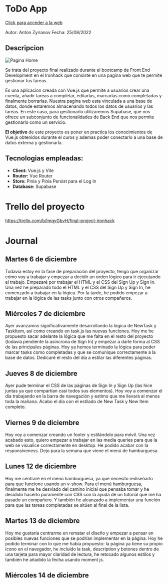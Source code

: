 # [](https://github.com/zantonz/final-project/blob/master/README.md)ToDo App

[Click para acceder a la web](https://todo-zantonz.vercel.app/)

Autor: Anton Zyrianov
Fecha: 25/08/2022

## Descripcion

![Pagina Home](https://i.postimg.cc/m2rV83dV/Captura-de-pantalla-2022-08-25-a-las-10-38-46.png)

Se trata del proyecto final realizado durante el bootcamp de Front End Development en el Ironhack que consiste en una pagina web que te permite gestionar tus tareas.

Es una aplicacion creada con Vue.js que permite a usuarios crear una cuenta, añadir tareas a completar, editarlas, marcarlas como completadas y finalmente borrarlas. Nuestra pagina web esta vinculada a una base de datos, donde estaremos almacenando todos los datos de usuarios y las tareas. En este caso, para gestionarlo utilizaremos Supabase, que nos ofrece un subconjunto de funcionalidades de Back End que nos permite gestionarlo como un servicio.

**El objetivo** de este proyecto es poner en practica los conocimientos de Vue.js obtenidos durante el curos y ademas poder conectarlo a una base de datos externa y gestionarla.

## Tecnologias empleadas:

- **Client:** Vue.js y Vite
- **Router:** Vue Router
- **Store:** Pinia y Pinia Persist para el Log In
- **Database:** Supabase

# Trello del proyecto

https://trello.com/b/lmqyGbvH/final-project-ironhack

# Journal

## Martes 6 de diciembre

Todavía estoy en la fase de preparación del proyecto, tengo que organizar cómo voy a trabajar y empezar a decidir un orden lógico para ir ejecutando el trabajo. Empezaré por trabajar el HTML y el CSS del Sign Up y Sign In. Una vez he preparado todo el HTML y el CSS del Sign Up y Sign In, he comenzado a trabajar en la lógica. Por la tarde, he podido empezar a trabajar en la lógica de las tasks junto con otros compañeros.

## Miércoles 7 de diciembre

Ayer avanzamos significativamente desarrollando la lógica de NewTask y TaskItem, así como creando en task.js las nuevas funciones. Hoy me he propuesto sacar adelante la lógica que me falta en el resto del proyecto (todavía pendiente la asíncrona de Sign In) y empezar a darle forma al CSS de las principales páginas. Hoy ya hemos terminado la lógica para poder marcar tasks como completadas y que se comunique correctamente a la base de datos. Dedicaré el resto del día a estilar las diferentes páginas.

## Jueves 8 de diciembre

Ayer pude terminar el CSS de las páginas de Sign In y Sign Up (las hice juntas ya que compartían casi todos sus elementos). Hoy voy a comenzar el día trabajando en la barra de navegación y estimo que me llevará al menos toda la mañana. Acabo el día con el estilado de New Task y New Item completo.

## Viernes 9 de diciembre

Hoy voy a comenzar creando un footer y estilándolo para móvil. Una vez acabado esto, quiero empezar a trabajar en las media queries para que la web se visualice correctamente en desktop. He podido acabar con la responsiveness. Dejo para la semana que viene el menú de hamburguesa.

## Lunes 12 de diciembre

Hoy me centraré en el menú hamburguesa, ya que necesito rediseñarlo para que funcione usando un v-show.
Para el menú hamburguesa, finalmente me he desviado del camino inicial que pensaba tomar y he decidido hacerlo puramente con CSS con la ayuda de un tutorial que me ha pasado un compañero.
Y también he alcanzado a implementar una función para que las tareas completadas se sitúen al final de la lista.

## Martes 13 de diciembre

Hoy me gustaría centrarme en rematar el diseño y empezar a pensar en posibles nuevas funciones que se podrían implementar en la página. Hoy he podido terminar con lo que me había propuesto: la página ya tiene su propio icono en el navegador, he incluido la task, description y botones dentro de una tarjeta para mayor claridad de lectura, he retocado algunos estilos y también he añadido la fecha usando moment js.

## Miércoles 14 de diciembre
